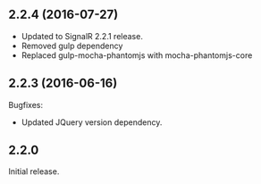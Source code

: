 ## 2.2.4 (2016-07-27)

- Updated to SignalR 2.2.1 release.
- Removed gulp dependency
- Replaced gulp-mocha-phantomjs with mocha-phantomjs-core

## 2.2.3 (2016-06-16)

Bugfixes:
  - Updated JQuery version dependency.

## 2.2.0

Initial release.
